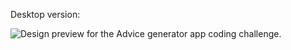 Desktop version:

![Design preview for the Advice generator app coding challenge](./design/screencapture-localhost-3001-2024-03-04-12_32_09.png).

